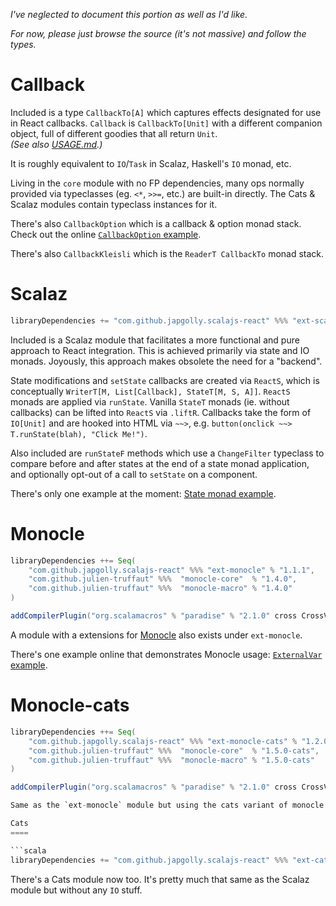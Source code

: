 *I've neglected to document this portion as well as I'd like.*

*For now, please just browse the source (it's not massive) and follow the types.*

Callback
========

Included is a type `CallbackTo[A]` which captures effects designated for use in React callbacks.
`Callback` is `CallbackTo[Unit]` with a different companion object, full of different goodies that all return `Unit`.
 <br>*(See also [USAGE.md](USAGE.md).)*

It is roughly equivalent to `IO`/`Task` in Scalaz, Haskell's `IO` monad, etc.

Living in the `core` module with no FP dependencies,
many ops normally provided via typeclasses (eg. `<*`, `>>=`, etc.) are built-in directly.
The Cats & Scalaz modules contain typeclass instances for it.

There's also `CallbackOption` which is a callback & option monad stack.
Check out the online [`CallbackOption` example](https://japgolly.github.io/scalajs-react/#examples/callback-option).

There's also `CallbackKleisli` which is the `ReaderT CallbackTo` monad stack.

Scalaz
======

```scala
libraryDependencies += "com.github.japgolly.scalajs-react" %%% "ext-scalaz72" % "1.1.1"
```

Included is a Scalaz module that facilitates a more functional and pure approach to React integration.
This is achieved primarily via state and IO monads. Joyously, this approach makes obsolete the need for a "backend".

State modifications and `setState` callbacks are created via `ReactS`, which is conceptually `WriterT[M, List[Callback], StateT[M, S, A]]`. `ReactS` monads are applied via `runState`. Vanilla `StateT` monads (ie. without callbacks) can be lifted into `ReactS` via `.liftR`. Callbacks take the form of `IO[Unit]` and are hooked into HTML via `~~>`, e.g. `button(onclick ~~> T.runState(blah), "Click Me!")`.

Also included are `runStateF` methods which use a `ChangeFilter` typeclass to compare before and after states at the end of a state monad application, and optionally opt-out of a call to `setState` on a component.

There's only one example at the moment:
[State monad example](https://japgolly.github.io/scalajs-react/#examples/state-monad).

Monocle
=======

```scala
libraryDependencies ++= Seq(
    "com.github.japgolly.scalajs-react" %%% "ext-monocle" % "1.1.1",
    "com.github.julien-truffaut" %%%  "monocle-core"  % "1.4.0",
    "com.github.julien-truffaut" %%%  "monocle-macro" % "1.4.0"
)

addCompilerPlugin("org.scalamacros" % "paradise" % "2.1.0" cross CrossVersion.full)
```

A module with a extensions for [Monocle](https://github.com/julien-truffaut/Monocle) also exists under `ext-monocle`.

There's one example online that demonstrates Monocle usage:
[`ExternalVar` example](https://japgolly.github.io/scalajs-react/#examples/external-var).

Monocle-cats
============

```scala
libraryDependencies ++= Seq(
    "com.github.japgolly.scalajs-react" %%% "ext-monocle-cats" % "1.2.0-SNAPSHOT",
    "com.github.julien-truffaut" %%%  "monocle-core"  % "1.5.0-cats",
    "com.github.julien-truffaut" %%%  "monocle-macro" % "1.5.0-cats"
)

addCompilerPlugin("org.scalamacros" % "paradise" % "2.1.0" cross CrossVersion.full)

Same as the `ext-monocle` module but using the cats variant of monocle

Cats
====

```scala
libraryDependencies += "com.github.japgolly.scalajs-react" %%% "ext-cats" % "1.1.1"
```

There's a Cats module now too. It's pretty much that same as the Scalaz module but without
any `IO` stuff.
